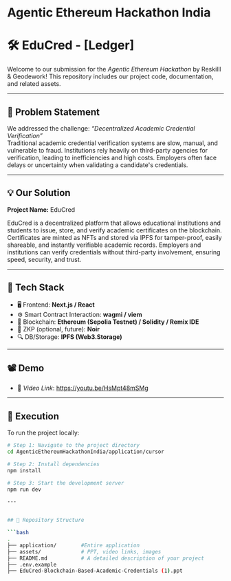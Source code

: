 # Agentic Ethereum Hackathon India

# 🛠 EduCred - [Ledger]

Welcome to our submission for the *Agentic Ethereum Hackathon* by Reskilll & Geodework! This repository includes our project code, documentation, and related assets.

---

## 📌 Problem Statement

We addressed the challenge: *“Decentralized Academic Credential Verification”*  
Traditional academic credential verification systems are slow, manual, and vulnerable to fraud. Institutions rely heavily on third-party agencies for verification, leading to inefficiencies and high costs. Employers often face delays or uncertainty when validating a candidate's credentials.

---

## 💡 Our Solution

**Project Name:** EduCred

EduCred is a decentralized platform that allows educational institutions and students to issue, store, and verify academic certificates on the blockchain. Certificates are minted as NFTs and stored via IPFS for tamper-proof, easily shareable, and instantly verifiable academic records. Employers and institutions can verify credentials without third-party involvement, ensuring speed, security, and trust.

---

## 🧱 Tech Stack

- 🖥 Frontend: **Next.js / React**
- ⚙ Smart Contract Interaction: **wagmi / viem**
- 🔗 Blockchain: **Ethereum (Sepolia Testnet) / Solidity / Remix IDE**
- 🧠 ZKP (optional, future): **Noir**
- 🔍 DB/Storage: **IPFS (Web3.Storage)**

---

## 📽 Demo

- 🎥 *Video Link*: https://youtu.be/HsMpt48mSMg

---


## 🧪 Execution

To run the project locally:

```bash
# Step 1: Navigate to the project directory
cd AgenticEthereumHackathonIndia/application/cursor

# Step 2: Install dependencies
npm install

# Step 3: Start the development server
npm run dev

---


## 📂 Repository Structure

```bash
.
├── application/        #Entire application 
├── assets/             # PPT, video links, images
├── README.md           # A detailed description of your project
├── .env.example
├── EduCred-Blockchain-Based-Academic-Credentials (1).ppt

